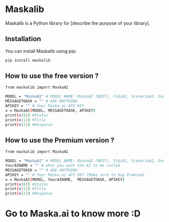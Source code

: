 # Maskalib

Maskalib is a Python library for [describe the purpose of your library].

## Installation

You can install Maskalib using pip:

```bash
pip install maskalib
```

## How to use the free version ?

```bash
from maskalib import MaskaAI

MODEL = "MaskaAI" # MODEL NAME: MaskaAI (BEST), FibiAI, ScenarioAI, GoogleAI, MicroAI
MESSAGETOASK = "" # ASK ANYTHING
APIKEY = "" # Your Maska.ai API KEY
x = MaskaAI(MODEL, MESSAGETOASK, APIKEY)
print(x[0]) #Status
print(x[1]) #Title
print(x[2]) #Response

```

## How to use the Premium version ?

```bash
from maskalib import MaskaAI

MODEL = "MaskaAI" # MODEL NAME: MaskaAI (BEST), FibiAI, ScenarioAI, GoogleAI, MicroAI
YourAINAME = "" # what you want the AI to be called
MESSAGETOASK = "" # ASK ANYTHING
APIKEY = "" # Your Maska.ai API KEY (Make sure to buy Premium)
x = MaskaAI(MODEL, YourAINAME,  MESSAGETOASK, APIKEY)
print(x[0]) #Status
print(x[1]) #Title
print(x[2]) #Response

```

# Go to Maska.ai to know more :D